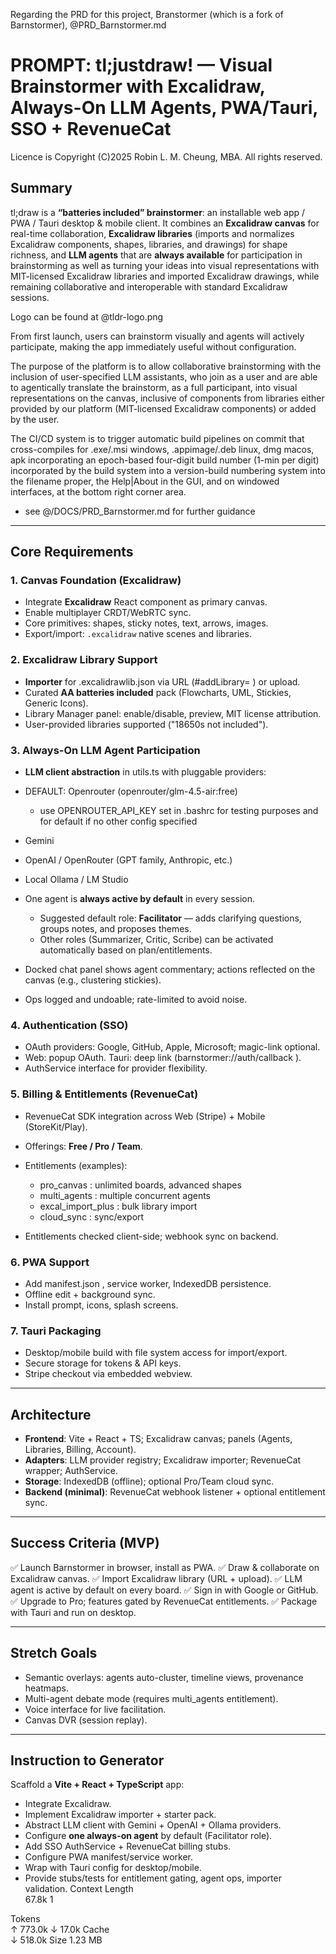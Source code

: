 Regarding the PRD for this project, Branstormer (which is a fork of Barnstormer), @PRD_Barnstormer.md 

# PROMPT: tl;justdraw! — Visual Brainstormer with Excalidraw, Always-On LLM Agents, PWA/Tauri, SSO + RevenueCat
Licence is Copyright (C)2025 Robin L. M. Cheung, MBA. All rights reserved.

## Summary

tl;draw is a **“batteries included” brainstormer**: an installable web app / PWA / Tauri desktop & mobile client. It combines an **Excalidraw canvas** for real-time collaboration, **Excalidraw libraries** (imports and normalizes Excalidraw components, shapes, libraries, and drawings) for shape richness, and **LLM agents** that are **always available** for participation in brainstorming as well as turning your ideas into visual representations with MIT-licensed Excalidraw libraries and imported Excalidraw drawings, while remaining collaborative and interoperable with standard Excalidraw sessions.

Logo can be found at @tldr-logo.png 

From first launch, users can brainstorm visually and agents will actively participate, making the app immediately useful without configuration.

The purpose of the platform is to allow collaborative brainstorming with the inclusion of user-specified LLM assistants, who join as a user and are able to agentically translate the brainstorm, as a full participant, into visual representations on the canvas, inclusive of components from libraries either provided by our platform (MIT-licensed Excalidraw components) or added by the user.

The CI/CD system is to trigger automatic build pipelines on commit that cross-compiles for .exe/.msi windows, .appimage/.deb linux, dmg macos, apk incorporating an epoch-based four-digit build number (1-min per digit) incorporated by the build system into a version-build numbering system into the filename proper, the Help|About in the GUI, and on windowed interfaces, at the bottom right corner area.

 - see @/DOCS/PRD_Barnstormer.md  for further guidance

---

## Core Requirements

### 1. Canvas Foundation (Excalidraw)

* Integrate **Excalidraw** React component as primary canvas.
* Enable multiplayer CRDT/WebRTC sync.
* Core primitives: shapes, sticky notes, text, arrows, images.
* Export/import: `.excalidraw` native scenes and libraries.

### 2. Excalidraw Library Support

* **Importer** for .excalidrawlib.json  via URL (#addLibrary= ) or upload.
* Curated **AA batteries included** pack (Flowcharts, UML, Stickies, Generic Icons).
* Library Manager panel: enable/disable, preview, MIT license attribution.
* User-provided libraries supported ("18650s not included").

### 3. Always-On LLM Agent Participation

* **LLM client abstraction** in utils.ts  with pluggable providers:
 * DEFAULT: Openrouter (openrouter/glm-4.5-air:free)
   - use OPENROUTER_API_KEY set in .bashrc for testing purposes and for default if no other config specified
  * Gemini 
  * OpenAI / OpenRouter (GPT family, Anthropic, etc.)
  * Local Ollama / LM Studio
* One agent is **always active by default** in every session.

  * Suggested default role: **Facilitator** — adds clarifying questions, groups notes, and proposes themes.
  * Other roles (Summarizer, Critic, Scribe) can be activated automatically based on plan/entitlements.
* Docked chat panel shows agent commentary; actions reflected on the canvas (e.g., clustering stickies).
* Ops logged and undoable; rate-limited to avoid noise.

### 4. Authentication (SSO)

* OAuth providers: Google, GitHub, Apple, Microsoft; magic-link optional.
* Web: popup OAuth. Tauri: deep link (barnstormer://auth/callback ).
* AuthService interface for provider flexibility.

### 5. Billing & Entitlements (RevenueCat)

* RevenueCat SDK integration across Web (Stripe) + Mobile (StoreKit/Play).
* Offerings: **Free / Pro / Team**.
* Entitlements (examples):

  * pro_canvas : unlimited boards, advanced shapes
  * multi_agents : multiple concurrent agents
  * excal_import_plus : bulk library import
  * cloud_sync : sync/export
* Entitlements checked client-side; webhook sync on backend.

### 6. PWA Support

* Add manifest.json , service worker, IndexedDB persistence.
* Offline edit + background sync.
* Install prompt, icons, splash screens.

### 7. Tauri Packaging

* Desktop/mobile build with file system access for import/export.
* Secure storage for tokens & API keys.
* Stripe checkout via embedded webview.

---

## Architecture

* **Frontend**: Vite + React + TS; Excalidraw canvas; panels (Agents, Libraries, Billing, Account).
* **Adapters**: LLM provider registry; Excalidraw importer; RevenueCat wrapper; AuthService.
* **Storage**: IndexedDB (offline); optional Pro/Team cloud sync.
* **Backend (minimal)**: RevenueCat webhook listener + optional entitlement sync.

---

## Success Criteria (MVP)

✅ Launch Barnstormer in browser, install as PWA.
✅ Draw & collaborate on Excalidraw canvas.
✅ Import Excalidraw library (URL + upload).
✅ LLM agent is active by default on every board.
✅ Sign in with Google or GitHub.
✅ Upgrade to Pro; features gated by RevenueCat entitlements.
✅ Package with Tauri and run on desktop.

---

## Stretch Goals

* Semantic overlays: agents auto-cluster, timeline views, provenance heatmaps.
* Multi-agent debate mode (requires multi_agents  entitlement).
* Voice interface for live facilitation.
* Canvas DVR (session replay).

---

## Instruction to Generator

Scaffold a **Vite + React + TypeScript** app:

* Integrate Excalidraw.
* Implement Excalidraw importer + starter pack.
* Abstract LLM client with Gemini + OpenAI + Ollama providers.
* Configure **one always-on agent** by default (Facilitator role).
* Add SSO AuthService + RevenueCat billing stubs.
* Configure PWA manifest/service worker.
* Wrap with Tauri config for desktop/mobile.
* Provide stubs/tests for entitlement gating, agent ops, importer validation.
Context Length	
67.8k
1

Tokens	
↑ 773.0k
↓ 17.0k
Cache	
↓ 518.0k
Size	1.23 MB
